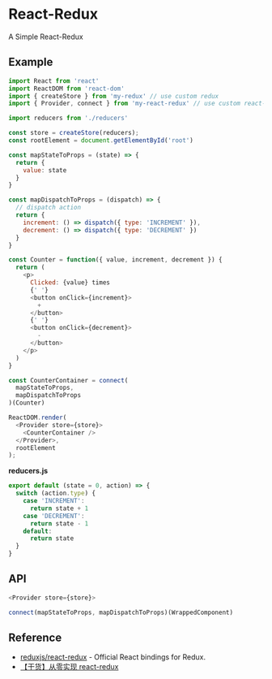 React-Redux
===========
A Simple React-Redux

## Example

```js
import React from 'react'
import ReactDOM from 'react-dom'
import { createStore } from 'my-redux' // use custom redux
import { Provider, connect } from 'my-react-redux' // use custom react-redux

import reducers from './reducers'

const store = createStore(reducers);
const rootElement = document.getElementById('root')

const mapStateToProps = (state) => {
  return {
    value: state
  }
}

const mapDispatchToProps = (dispatch) => {
  // dispatch action
  return {
    increment: () => dispatch({ type: 'INCREMENT' }),
    decrement: () => dispatch({ type: 'DECREMENT' })
  }
}

const Counter = function({ value, increment, decrement }) {
  return (
    <p>
      Clicked: {value} times
      {' '}
      <button onClick={increment}>
        +
      </button>
      {' '}
      <button onClick={decrement}>
        -
      </button>
    </p>
  )
}

const CounterContainer = connect(
  mapStateToProps, 
  mapDispatchToProps
)(Counter)

ReactDOM.render(
  <Provider store={store}>
    <CounterContainer />
  </Provider>,
  rootElement
);
```

**reducers.js**
```js
export default (state = 0, action) => {
  switch (action.type) {
    case 'INCREMENT':
      return state + 1
    case 'DECREMENT':
      return state - 1
    default:
      return state
  }
}
```

## API
```js
<Provider store={store}>

connect(mapStateToProps, mapDispatchToProps)(WrappedComponent)
```


## Reference
- [reduxjs/react-redux](https://github.com/reduxjs/react-redux) - Official React bindings for Redux.
- [【干货】从零实现 react-redux](https://mp.weixin.qq.com/s/8_Usur3IDUIxTRf0yL53uQ)